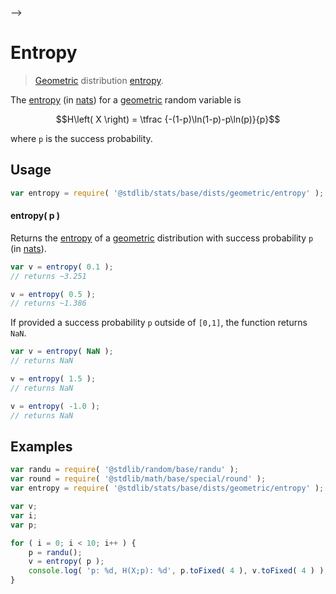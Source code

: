     

-->

# Entropy

> [Geometric][geometric-distribution] distribution [entropy][entropy].

<!-- Section to include introductory text. Make sure to keep an empty line after the intro `section` element and another before the `/section` close. -->

<section class="intro">

The [entropy][entropy] (in [nats][nats]) for a [geometric][geometric-distribution] random variable is

<!-- <equation class="equation" label="eq:geometric_entropy" align="center" raw="H\left( X \right) = \tfrac {-(1-p)\ln(1-p)-p\ln(p)}{p}" alt="Differential entropy for a geometric distribution."> -->

```math
H\left( X \right) = \tfrac {-(1-p)\ln(1-p)-p\ln(p)}{p}
```

<!-- <div class="equation" align="center" data-raw-text="H\left( X \right) = \tfrac {-(1-p)\ln(1-p)-p\ln(p)}{p}" data-equation="eq:geometric_entropy">
    <img src="https://cdn.jsdelivr.net/gh/stdlib-js/stdlib@51534079fef45e990850102147e8945fb023d1d0/lib/node_modules/@stdlib/stats/base/dists/geometric/entropy/docs/img/equation_geometric_entropy.svg" alt="Differential entropy for a geometric distribution.">
    <br>
</div> -->

<!-- </equation> -->

where `p` is the success probability.

</section>

<!-- /.intro -->

<!-- Package usage documentation. -->

<section class="usage">

## Usage

```javascript
var entropy = require( '@stdlib/stats/base/dists/geometric/entropy' );
```

#### entropy( p )

Returns the [entropy][entropy] of a [geometric][geometric-distribution] distribution with success probability `p` (in [nats][nats]).

```javascript
var v = entropy( 0.1 );
// returns ~3.251

v = entropy( 0.5 );
// returns ~1.386
```

If provided a success probability `p` outside of `[0,1]`, the function returns `NaN`.

```javascript
var v = entropy( NaN );
// returns NaN

v = entropy( 1.5 );
// returns NaN

v = entropy( -1.0 );
// returns NaN
```

</section>

<!-- /.usage -->

<!-- Package usage notes. Make sure to keep an empty line after the `section` element and another before the `/section` close. -->

<section class="notes">

</section>

<!-- /.notes -->

<!-- Package usage examples. -->

<section class="examples">

## Examples

<!-- eslint no-undef: "error" -->

```javascript
var randu = require( '@stdlib/random/base/randu' );
var round = require( '@stdlib/math/base/special/round' );
var entropy = require( '@stdlib/stats/base/dists/geometric/entropy' );

var v;
var i;
var p;

for ( i = 0; i < 10; i++ ) {
    p = randu();
    v = entropy( p );
    console.log( 'p: %d, H(X;p): %d', p.toFixed( 4 ), v.toFixed( 4 ) );
}
```

</section>

<!-- /.examples -->

<!-- Section to include cited references. If references are included, add a horizontal rule *before* the section. Make sure to keep an empty line after the `section` element and another before the `/section` close. -->

<section class="references">

</section>

<!-- /.references -->

<!-- Section for related `stdlib` packages. Do not manually edit this section, as it is automatically populated. -->

<section class="related">

</section>

<!-- /.related -->

<!-- Section for all links. Make sure to keep an empty line after the `section` element and another before the `/section` close. -->

<section class="links">

[geometric-distribution]: https://en.wikipedia.org/wiki/Geometric_distribution

[entropy]: https://en.wikipedia.org/wiki/Entropy_%28information_theory%29

[nats]: https://en.wikipedia.org/wiki/Nat_%28unit%29

</section>

<!-- /.links -->
